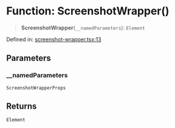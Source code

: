 # Function: ScreenshotWrapper()

> **ScreenshotWrapper**(`__namedParameters`): `Element`

Defined in: [screenshot-wrapper.tsx:13](https://github.com/GeoDaCenter/openassistant/blob/37d127dc7a76d6b5cf9de906c055e4c904e3dfed/packages/ui/src/components/screenshot-wrapper.tsx#L13)

## Parameters

### \_\_namedParameters

`ScreenshotWrapperProps`

## Returns

`Element`

